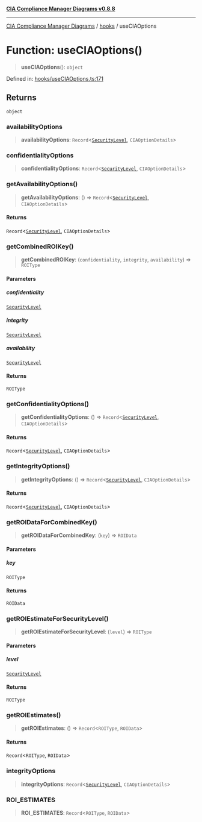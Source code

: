 [**CIA Compliance Manager Diagrams v0.8.8**](../../README.md)

***

[CIA Compliance Manager Diagrams](../../modules.md) / [hooks](../README.md) / useCIAOptions

# Function: useCIAOptions()

> **useCIAOptions**(): `object`

Defined in: [hooks/useCIAOptions.ts:171](https://github.com/Hack23/cia-compliance-manager/blob/67855c73d041b21b5f90a46884e0e48cd0961cda/src/hooks/useCIAOptions.ts#L171)

## Returns

`object`

### availabilityOptions

> **availabilityOptions**: `Record`\<[`SecurityLevel`](../../index/type-aliases/SecurityLevel.md), `CIAOptionDetails`\>

### confidentialityOptions

> **confidentialityOptions**: `Record`\<[`SecurityLevel`](../../index/type-aliases/SecurityLevel.md), `CIAOptionDetails`\>

### getAvailabilityOptions()

> **getAvailabilityOptions**: () => `Record`\<[`SecurityLevel`](../../index/type-aliases/SecurityLevel.md), `CIAOptionDetails`\>

#### Returns

`Record`\<[`SecurityLevel`](../../index/type-aliases/SecurityLevel.md), `CIAOptionDetails`\>

### getCombinedROIKey()

> **getCombinedROIKey**: (`confidentiality`, `integrity`, `availability`) => `ROIType`

#### Parameters

##### confidentiality

[`SecurityLevel`](../../index/type-aliases/SecurityLevel.md)

##### integrity

[`SecurityLevel`](../../index/type-aliases/SecurityLevel.md)

##### availability

[`SecurityLevel`](../../index/type-aliases/SecurityLevel.md)

#### Returns

`ROIType`

### getConfidentialityOptions()

> **getConfidentialityOptions**: () => `Record`\<[`SecurityLevel`](../../index/type-aliases/SecurityLevel.md), `CIAOptionDetails`\>

#### Returns

`Record`\<[`SecurityLevel`](../../index/type-aliases/SecurityLevel.md), `CIAOptionDetails`\>

### getIntegrityOptions()

> **getIntegrityOptions**: () => `Record`\<[`SecurityLevel`](../../index/type-aliases/SecurityLevel.md), `CIAOptionDetails`\>

#### Returns

`Record`\<[`SecurityLevel`](../../index/type-aliases/SecurityLevel.md), `CIAOptionDetails`\>

### getROIDataForCombinedKey()

> **getROIDataForCombinedKey**: (`key`) => `ROIData`

#### Parameters

##### key

`ROIType`

#### Returns

`ROIData`

### getROIEstimateForSecurityLevel()

> **getROIEstimateForSecurityLevel**: (`level`) => `ROIType`

#### Parameters

##### level

[`SecurityLevel`](../../index/type-aliases/SecurityLevel.md)

#### Returns

`ROIType`

### getROIEstimates()

> **getROIEstimates**: () => `Record`\<`ROIType`, `ROIData`\>

#### Returns

`Record`\<`ROIType`, `ROIData`\>

### integrityOptions

> **integrityOptions**: `Record`\<[`SecurityLevel`](../../index/type-aliases/SecurityLevel.md), `CIAOptionDetails`\>

### ROI\_ESTIMATES

> **ROI\_ESTIMATES**: `Record`\<`ROIType`, `ROIData`\>

